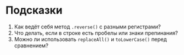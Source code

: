 # Подсказки

1. Как ведёт себя метод `.reverse()` с разными регистрами?
2. Что делать, если в строке есть пробелы или знаки препинания?
3. Можно ли использовать `replaceAll()` и `toLowerCase()` перед сравнением?  
